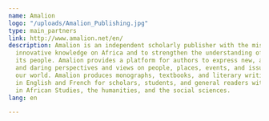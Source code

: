 ```yaml
---
name: Amalion
logo: "/uploads/Amalion_Publishing.jpg"
type: main_partners
link: http://www.amalion.net/en/
description: Amalion is an independent scholarly publisher with the mission to disseminate
  innovative knowledge on Africa and to strengthen the understanding of Africa and
  its people. Amalion provides a platform for authors to express new, alternative
  and daring perspectives and views on people, places, events, and issues shaping
  our world. Amalion produces monographs, textbooks, and literary writings - primarily
  in English and French for scholars, students, and general readers with an interest
  in African Studies, the humanities, and the social sciences.
lang: en

---
```

